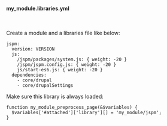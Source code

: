 ####  my_module.libraries.yml
<br>

Create a module and a libraries file like below:

```
jspm:
  version: VERSION
  js:
    /jspm/packages/system.js: { weight: -20 }
    /jspm/jspm.config.js: { weight: -20 }
    js/start-es6.js: { weight: -20 }
  dependencies:
    - core/drupal
    - core/drupalSettings
```

Make sure this library is always loaded:
```
function my_module_preprocess_page(&$variables) {
  $variables['#attached']['library'][] = 'my_module/jspm';
}
```
